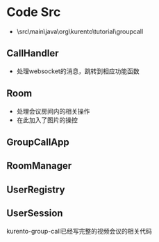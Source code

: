 # Code  Src
+ \src\main\java\org\kurento\tutorial\groupcall
## CallHandler
+ 处理websocket的消息，跳转到相应功能函数

## Room
+ 处理会议房间内的相关操作
+ 在此加入了图片的操控

## GroupCallApp 
## RoomManager
## UserRegistry
## UserSession
kurento-group-call已经写完整的视频会议的相关代码